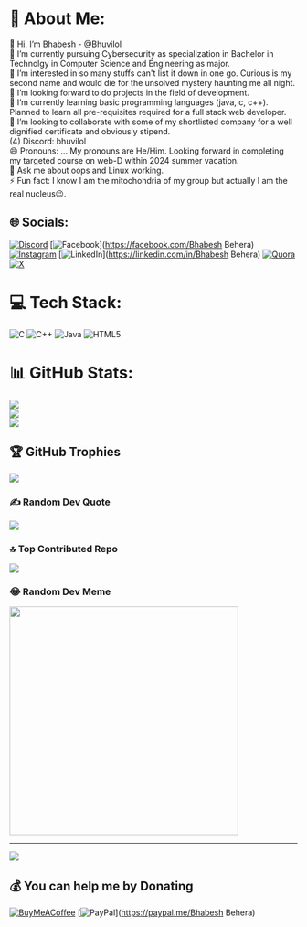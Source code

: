 # 💫 About Me:
👋 Hi, I’m Bhabesh - @Bhuvilol<br>🔭 I’m currently pursuing Cybersecurity as specialization in Bachelor in Technolgy in Computer Science and Engineering as major.<br>👀 I’m interested in so many stuffs can't list it down in one go. Curious is my second name and would die for the unsolved mystery haunting me all night.<br>👯 I’m looking forward to do projects in the field of development.<br>🌱 I’m currently learning basic programming languages (java, c, c++). Planned to learn all pre-requisites required for a full stack web developer.<br>💞️ I’m looking to collaborate with some of my shortlisted company for a well dignified certificate and obviously stipend.<br>(4) Discord: bhuvilol<br>😄 Pronouns: ... My pronouns are He/Him. Looking forward in completing my targeted course on web-D within 2024 summer vacation. <br>💬 Ask me about oops and Linux working.<br>⚡ Fun fact: I know I am the mitochondria of my group but actually I am the real nucleus😉.


## 🌐 Socials:
[![Discord](https://img.shields.io/badge/Discord-%237289DA.svg?logo=discord&logoColor=white)](https://discord.gg/https://discord.gg/KhWRuEzc) [![Facebook](https://img.shields.io/badge/Facebook-%231877F2.svg?logo=Facebook&logoColor=white)](https://facebook.com/Bhabesh Behera) [![Instagram](https://img.shields.io/badge/Instagram-%23E4405F.svg?logo=Instagram&logoColor=white)](https://instagram.com/_machomoron) [![LinkedIn](https://img.shields.io/badge/LinkedIn-%230077B5.svg?logo=linkedin&logoColor=white)](https://linkedin.com/in/Bhabesh Behera) [![Quora](https://img.shields.io/badge/Quora-%23B92B27.svg?logo=Quora&logoColor=white)](https://quora.com/profile/Bhuviii) [![X](https://img.shields.io/badge/X-black.svg?logo=X&logoColor=white)](https://x.com/bhubi03) 

# 💻 Tech Stack:
![C](https://img.shields.io/badge/c-%2300599C.svg?style=plastic&logo=c&logoColor=white) ![C++](https://img.shields.io/badge/c++-%2300599C.svg?style=plastic&logo=c%2B%2B&logoColor=white) ![Java](https://img.shields.io/badge/java-%23ED8B00.svg?style=plastic&logo=openjdk&logoColor=white) ![HTML5](https://img.shields.io/badge/html5-%23E34F26.svg?style=plastic&logo=html5&logoColor=white)
# 📊 GitHub Stats:
![](https://github-readme-stats.vercel.app/api?username=Bhuvilol&theme=radical&hide_border=false&include_all_commits=true&count_private=true)<br/>
![](https://github-readme-streak-stats.herokuapp.com/?user=Bhuvilol&theme=radical&hide_border=false)<br/>
![](https://github-readme-stats.vercel.app/api/top-langs/?username=Bhuvilol&theme=radical&hide_border=false&include_all_commits=true&count_private=true&layout=compact)

## 🏆 GitHub Trophies
![](https://github-profile-trophy.vercel.app/?username=Bhuvilol&theme=radical&no-frame=false&no-bg=true&margin-w=4)

### ✍️ Random Dev Quote
![](https://quotes-github-readme.vercel.app/api?type=horizontal&theme=radical)

### 🔝 Top Contributed Repo
![](https://github-contributor-stats.vercel.app/api?username=Bhuvilol&limit=5&theme=dark&combine_all_yearly_contributions=true)

### 😂 Random Dev Meme
<img src='https://randommeme-five.vercel.app/' style="height: 400px;"/>

---
[![](https://visitcount.itsvg.in/api?id=Bhuvilol&label=Profile%20Views&color=1&icon=1&pretty=true)](https://visitcount.itsvg.in)

  ## 💰 You can help me by Donating
  [![BuyMeACoffee](https://img.shields.io/badge/Buy%20Me%20a%20Coffee-ffdd00?style=for-the-badge&logo=buy-me-a-coffee&logoColor=black)](https://buymeacoffee.com/https://www.buymeacoffee.com/Bhuviii03) [![PayPal](https://img.shields.io/badge/PayPal-00457C?style=for-the-badge&logo=paypal&logoColor=white)](https://paypal.me/Bhabesh Behera) 


